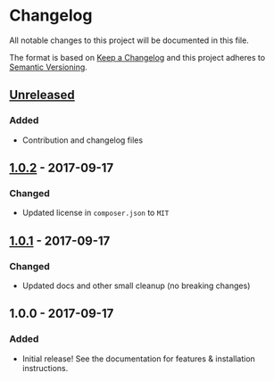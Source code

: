 # Changelog
All notable changes to this project will be documented in this file.

The format is based on [Keep a Changelog](http://keepachangelog.com/en/1.0.0/) and this project adheres to 
[Semantic Versioning](http://semver.org/spec/v2.0.0.html).

## [Unreleased]
### Added
- Contribution and changelog files

## [1.0.2] - 2017-09-17
### Changed
- Updated license in `composer.json` to `MIT`


## [1.0.1] - 2017-09-17
### Changed
- Updated docs and other small cleanup (no breaking changes)


## 1.0.0 - 2017-09-17
### Added
- Initial release! See the documentation for features & installation instructions.

[Unreleased]: https://github.com/Stockbase-Connect/magento2-module/compare/1.0.2...HEAD
[1.0.2]: https://github.com/Stockbase-Connect/magento2-module/compare/1.0.1...1.0.2
[1.0.1]: https://github.com/Stockbase-Connect/magento2-module/compare/1.0.0...1.0.1
